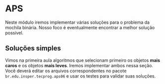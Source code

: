 # APS

Neste módulo iremos implementar várias soluções para o problema da mochila binária. Nosso foco é eventualmente encontrar a melhor solução possível.

## Soluções simples

Vimos na primeira aula algoritmos que selecionam primeiro os objetos **mais caros** e os objetos **mais leves**. Iremos implementar ambos nessa seção. Você deverá editar os arquivos correspondentes no pacote `br.edu.insper.tecprog.aps06` e usar os testes para validar suas soluções.



